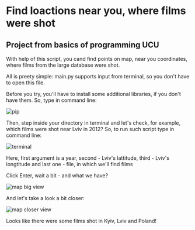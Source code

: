 # Find loactions near you, where films were shot
## Project from basics of programming UCU
With help of this script, you cand find points on map, near you coordinates, where films from the large database were shot.

All is preety simple: main.py supports input from terminal, so you don't have to open this file.

Before you try, you'll have to install some additional libraries, if you don't have them. So, type in command line:

![pip]("https://user-images.githubusercontent.com/116595519/219000083-346e102f-5075-4ce5-94bd-3b36888fed19.png")

Then, step inside your directory in terminal and let's check, for example, which films were shot near Lviv in 2012?
So, to run such script type in command line:

![terminal]("https://github.com/kostyaCS/Laboratory2/blob/main/script.png")

Here, first argument is a year, second - Lviv's lattitude, third - Lviv's longtitude and last one - file, in which we'll find films

Click Enter, wait a bit - and what we have?

![map big view]("https://github.com/kostyaCS/Laboratory2/blob/main/bigmap.png")

And let's take a look a bit closer:

![map closer view]("https://github.com/kostyaCS/Laboratory2/blob/main/closemap.png")

Looks like there were some films shot in Kyiv, Lviv and Poland!
